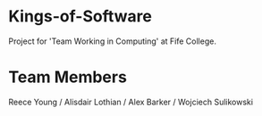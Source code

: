 # Kings-of-Software
Project for 'Team Working in Computing' at Fife College.

# Team Members

Reece Young 
/
Alisdair Lothian 
/
Alex Barker 
/
Wojciech Sulikowski
